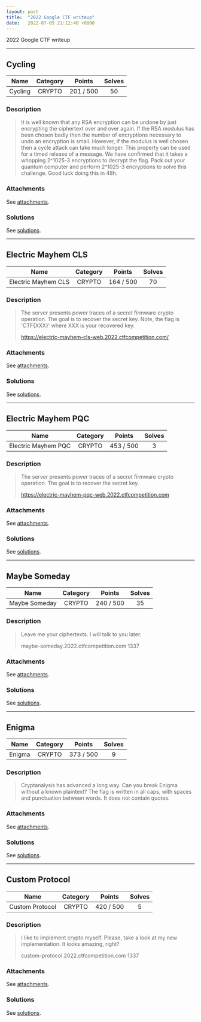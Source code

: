 ```yaml
---
layout: post
title:  "2022 Google CTF writeup"
date:   2022-07-05 21:12:40 +0800
---
```


2022 Google CTF writeup

***

## Cycling

|  Name  |  Category  |  Points  |  Solves  |
| :----: | :----: | :----: | :----: |
|  Cycling  |  CRYPTO  |  201 / 500  |  50  |

### Description
> It is well known that any RSA encryption can be undone by just encrypting the ciphertext over and over again.
> If the RSA modulus has been chosen badly then the number of encryptions necessary to undo an encryption is small.
> However, if the modulus is well chosen then a cycle attack can take much longer. This property can be used for a timed release of a message.
> We have confirmed that it takes a whopping 2^1025-3 encryptions to decrypt the flag.
> Pack out your quantum computer and perform 2^1025-3 encryptions to solve this challenge. Good luck doing this in 48h.

### Attachments
See [attachments](https://github.com/roadicing/ctf-writeups/tree/main/2022/googlectf/cycling/attachments).

### Solutions
See [solutions](https://github.com/roadicing/ctf-writeups/tree/main/2022/googlectf/cycling/solutions).

***

## Electric Mayhem CLS

|  Name  |  Category  |  Points  |  Solves  |
| :----: | :----: | :----: | :----: |
|  Electric Mayhem CLS  |  CRYPTO  |  164 / 500  |  70  |

### Description
> The server presents power traces of a secret firmware crypto operation. The goal is to recover the secret key.
> Note, the flag is 'CTF{XXX}' where XXX is your recovered key.
> 
> https://electric-mayhem-cls-web.2022.ctfcompetition.com/

### Attachments
See [attachments](https://github.com/roadicing/ctf-writeups/tree/main/2022/googlectf/electric-mayhem-cls/attachments).

### Solutions
See [solutions](https://github.com/roadicing/ctf-writeups/tree/main/2022/googlectf/electric-mayhem-cls/solutions).

***

## Electric Mayhem PQC

|  Name  |  Category  |  Points  |  Solves  |
| :----: | :----: | :----: | :----: |
|  Electric Mayhem PQC  |  CRYPTO  |  453 / 500  |  3  |

### Description
> The server presents power traces of a secret firmware crypto operation. The goal is to recover the secret key.
> 
> https://electric-mayhem-pqc-web.2022.ctfcompetition.com

### Attachments
See [attachments](https://github.com/roadicing/ctf-writeups/tree/main/2022/googlectf/electric-mayhem-pqc/attachments).

### Solutions
See [solutions](https://github.com/roadicing/ctf-writeups/tree/main/2022/googlectf/electric-mayhem-pqc/solutions).

***

## Maybe Someday

|  Name  |  Category  |  Points  |  Solves  |
| :----: | :----: | :----: | :----: |
|  Maybe Someday  |  CRYPTO  |  240 / 500  |  35  |

### Description
> Leave me your ciphertexts. I will talk to you later.
> 
> maybe-someday.2022.ctfcompetition.com 1337

### Attachments
See [attachments](https://github.com/roadicing/ctf-writeups/tree/main/2022/googlectf/maybe-someday/attachments).

### Solutions
See [solutions](https://github.com/roadicing/ctf-writeups/tree/main/2022/googlectf/maybe-someday/solutions).

***

## Enigma

|  Name  |  Category  |  Points  |  Solves  |
| :----: | :----: | :----: | :----: |
|  Enigma  |  CRYPTO  |  373 / 500  |  9  |

### Description
> Cryptanalysis has advanced a long way.
> Can you break Enigma without a known plaintext?
> The flag is written in all caps, with spaces and punctuation between words. It does not contain quotes.

### Attachments
See [attachments](https://github.com/roadicing/ctf-writeups/tree/main/2022/googlectf/enigma/attachments).

### Solutions
See [solutions](https://github.com/roadicing/ctf-writeups/tree/main/2022/googlectf/enigma/solutions).

***

## Custom Protocol

|  Name  |  Category  |  Points  |  Solves  |
| :----: | :----: | :----: | :----: |
|  Custom Protocol  |  CRYPTO  |  420 / 500  |  5  |

### Description
> I like to implement crypto myself. Please, take a look at my new implementation. It looks amazing, right?
> 
> custom-protocol.2022.ctfcompetition.com 1337

### Attachments
See [attachments](https://github.com/roadicing/ctf-writeups/tree/main/2022/googlectf/custom-protocol/attachments).

### Solutions
See [solutions](https://github.com/roadicing/ctf-writeups/tree/main/2022/googlectf/custom-protocol/solutions).
